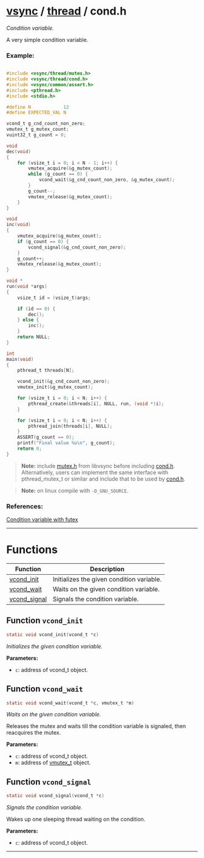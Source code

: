 #  [vsync](../README.md) / [thread](README.md) / cond.h
_Condition variable._ 

A very simple condition variable.


### Example:



```c

#include <vsync/thread/mutex.h>
#include <vsync/thread/cond.h>
#include <vsync/common/assert.h>
#include <pthread.h>
#include <stdio.h>

#define N            12
#define EXPECTED_VAL N

vcond_t g_cnd_count_non_zero;
vmutex_t g_mutex_count;
vuint32_t g_count = 0;

void
dec(void)
{
    for (vsize_t i = 0; i < N - 1; i++) {
        vmutex_acquire(&g_mutex_count);
        while (g_count == 0) {
            vcond_wait(&g_cnd_count_non_zero, &g_mutex_count);
        }
        g_count--;
        vmutex_release(&g_mutex_count);
    }
}

void
inc(void)
{
    vmutex_acquire(&g_mutex_count);
    if (g_count == 0) {
        vcond_signal(&g_cnd_count_non_zero);
    }
    g_count++;
    vmutex_release(&g_mutex_count);
}

void *
run(void *args)
{
    vsize_t id = (vsize_t)args;

    if (id == 0) {
        dec();
    } else {
        inc();
    }
    return NULL;
}

int
main(void)
{
    pthread_t threads[N];

    vcond_init(&g_cnd_count_non_zero);
    vmutex_init(&g_mutex_count);

    for (vsize_t i = 0; i < N; i++) {
        pthread_create(&threads[i], NULL, run, (void *)i);
    }

    for (vsize_t i = 0; i < N; i++) {
        pthread_join(threads[i], NULL);
    }
    ASSERT(g_count == 0);
    printf("Final value %u\n", g_count);
    return 0;
}
```



> **Note:** include [mutex.h](mutex.h.md) from libvsync before including [cond.h](cond.h.md). Alternatively, users can implement the same interface with pthread_mutex_t or similar and include that to be used by [cond.h](cond.h.md).

> **Note:** on linux compile with `-D_GNU_SOURCE`.


### References:
 [Condition variable with futex](https://www.remlab.net/op/futex-condvar.shtml) 

---
# Functions 

| Function | Description |
|---|---|
| [vcond_init](cond.h.md#function-vcond_init) | Initializes the given condition variable.  |
| [vcond_wait](cond.h.md#function-vcond_wait) | Waits on the given condition variable.  |
| [vcond_signal](cond.h.md#function-vcond_signal) | Signals the condition variable.  |

##  Function `vcond_init`

```c
static void vcond_init(vcond_t *c)
``` 
_Initializes the given condition variable._ 




**Parameters:**

- `c`: address of vcond_t object. 




##  Function `vcond_wait`

```c
static void vcond_wait(vcond_t *c, vmutex_t *m)
``` 
_Waits on the given condition variable._ 


Releases the mutex and waits till the condition variable is signaled, then reacquires the mutex.



**Parameters:**

- `c`: address of vcond_t object. 
- `m`: address of [vmutex_t](structvmutex__t) object. 




##  Function `vcond_signal`

```c
static void vcond_signal(vcond_t *c)
``` 
_Signals the condition variable._ 


Wakes up one sleeping thread waiting on the condition.



**Parameters:**

- `c`: address of vcond_t object. 





---
